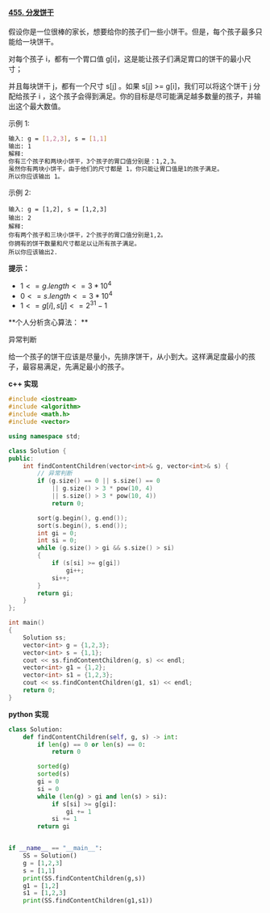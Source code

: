 #### [455. 分发饼干](https://leetcode-cn.com/problems/assign-cookies/)

假设你是一位很棒的家长，想要给你的孩子们一些小饼干。但是，每个孩子最多只能给一块饼干。

对每个孩子 i，都有一个胃口值 g[i]，这是能让孩子们满足胃口的饼干的最小尺寸；

并且每块饼干 j，都有一个尺寸 s[j] 。如果 s[j] >= g[i]，我们可以将这个饼干 j 分配给孩子 i ，这个孩子会得到满足。你的目标是尽可能满足越多数量的孩子，并输出这个最大数值。

示例 1:

```bash
输入: g = [1,2,3], s = [1,1]
输出: 1
解释: 
你有三个孩子和两块小饼干，3个孩子的胃口值分别是：1,2,3。
虽然你有两块小饼干，由于他们的尺寸都是 1，你只能让胃口值是1的孩子满足。
所以你应该输出 1。
```

示例 2:

```
输入: g = [1,2], s = [1,2,3]
输出: 2
解释: 
你有两个孩子和三块小饼干，2个孩子的胃口值分别是1,2。
你拥有的饼干数量和尺寸都足以让所有孩子满足。
所以你应该输出2.
```

**提示：**

- $1 <= g.length <= 3 * 10^4$
- $0 <= s.length <= 3 * 10^4$
- $1 <= g[i], s[j] <= 2^{31} - 1$

**个人分析贪心算法： **

异常判断

给一个孩子的饼干应该是尽量小，先排序饼干，从小到大。这样满足度最小的孩子，最容易满足，先满足最小的孩子。



**c++ 实现**

```c++
#include <iostream>
#include <algorithm>
#include <math.h>
#include <vector>

using namespace std;

class Solution {
public:
    int findContentChildren(vector<int>& g, vector<int>& s) {
        // 异常判断
        if (g.size() == 0 || s.size() == 0
            || g.size() > 3 * pow(10, 4)
            || s.size() > 3 * pow(10, 4))
            return 0;

        sort(g.begin(), g.end());
        sort(s.begin(), s.end());
        int gi = 0;
        int si = 0;
        while (g.size() > gi && s.size() > si)
        {
            if (s[si] >= g[gi])
                gi++;
            si++;
        }
        return gi;
    }
};

int main()
{
    Solution ss;
    vector<int> g = {1,2,3};
    vector<int> s = {1,1};
    cout << ss.findContentChildren(g, s) << endl;
    vector<int> g1 = {1,2};
    vector<int> s1 = {1,2,3};
    cout << ss.findContentChildren(g1, s1) << endl;
    return 0;
}
```

**python 实现**

```python
class Solution:
    def findContentChildren(self, g, s) -> int:
        if len(g) == 0 or len(s) == 0:
            return 0

        sorted(g)
        sorted(s)
        gi = 0
        si = 0
        while (len(g) > gi and len(s) > si):
            if s[si] >= g[gi]:
                gi += 1
            si += 1
        return gi


if __name__ == "__main__":
    SS = Solution()
    g = [1,2,3]
    s = [1,1]
    print(SS.findContentChildren(g,s))
    g1 = [1,2]
    s1 = [1,2,3]
    print(SS.findContentChildren(g1,s1))
```

